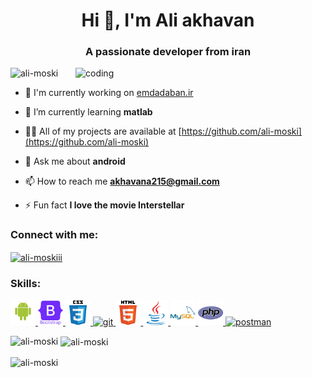 <h1 align="center">Hi 👋, I'm Ali akhavan</h1>
<h3 align="center">A passionate developer from iran</h3>

<img align="right" alt="coding" width="400" src="https://upload.wikimedia.org/wikipedia/commons/6/6f/Programming123najra.gif" style="border-radius=10px">

<p align="left"> <img src="https://komarev.com/ghpvc/?username=ali-moski&label=Profile%20views&color=0e75b6&style=flat" alt="ali-moski" /> </p>

- 🔭 I'm currently working on [emdadaban.ir](https://emdadaban.ir/)

- 🌱 I’m currently learning **matlab**

- 👨‍💻 All of my projects are available at [https://github.com/ali-moski](https://github.com/ali-moski)

- 💬 Ask me about **android**

- 📫 How to reach me **akhavana215@gmail.com**

- ⚡ Fun fact **I love the movie Interstellar**

<h3 align="left">Connect with me:</h3>
<p align="left">
<a href="https://instagram.com/ali-moskiii" target="blank"><img align="center" src="https://raw.githubusercontent.com/rahuldkjain/github-profile-readme-generator/master/src/images/icons/Social/instagram.svg" alt="ali-moskiii" height="30" width="40" /></a>
</p>

<h3 align="left">Skills:</h3>
<p align="left"> <a href="https://developer.android.com" target="_blank" rel="noreferrer"> <img src="https://raw.githubusercontent.com/devicons/devicon/master/icons/android/android-original-wordmark.svg" alt="android" width="40" height="40"/> </a> <a href="https://getbootstrap.com" target="_blank" rel="noreferrer"> <img src="https://raw.githubusercontent.com/devicons/devicon/master/icons/bootstrap/bootstrap-plain-wordmark.svg" alt="bootstrap" width="40" height="40"/> </a> <a href="https://www.w3schools.com/css/" target="_blank" rel="noreferrer"> <img src="https://raw.githubusercontent.com/devicons/devicon/master/icons/css3/css3-original-wordmark.svg" alt="css3" width="40" height="40"/> </a> <a href="https://git-scm.com/" target="_blank" rel="noreferrer"> <img src="https://www.vectorlogo.zone/logos/git-scm/git-scm-icon.svg" alt="git" width="40" height="40"/> </a> <a href="https://www.w3.org/html/" target="_blank" rel="noreferrer"> <img src="https://raw.githubusercontent.com/devicons/devicon/master/icons/html5/html5-original-wordmark.svg" alt="html5" width="40" height="40"/> </a> <a href="https://www.java.com" target="_blank" rel="noreferrer"> <img src="https://raw.githubusercontent.com/devicons/devicon/master/icons/java/java-original.svg" alt="java" width="40" height="40"/> </a> <a href="https://www.mysql.com/" target="_blank" rel="noreferrer"> <img src="https://raw.githubusercontent.com/devicons/devicon/master/icons/mysql/mysql-original-wordmark.svg" alt="mysql" width="40" height="40"/> </a> <a href="https://www.php.net" target="_blank" rel="noreferrer"> <img src="https://raw.githubusercontent.com/devicons/devicon/master/icons/php/php-original.svg" alt="php" width="40" height="40"/> </a> <a href="https://postman.com" target="_blank" rel="noreferrer"> <img src="https://www.vectorlogo.zone/logos/getpostman/getpostman-icon.svg" alt="postman" width="40" height="40"/> </a> </p>

<p><img align="left" src="https://github-readme-stats.vercel.app/api/top-langs?username=ali-moski&show_icons=true&locale=en&layout=compact" alt="ali-moski" /></p>

<p>&nbsp;<img align="center" src="https://github-readme-stats.vercel.app/api?username=ali-moski&show_icons=true&locale=en" alt="ali-moski" /></p>

<p><img align="center" src="https://github-readme-streak-stats.herokuapp.com/?user=ali-moski&" alt="ali-moski" /></p>
